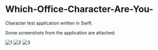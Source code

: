 # Which-Office-Character-Are-You-
Character test application written in Swift.


Some screenshots from the application are attached.

![1](https://user-images.githubusercontent.com/67782476/184995669-c3bc163c-da65-4eee-8611-63b8321957eb.png)
![2](https://user-images.githubusercontent.com/67782476/184995677-eda1709d-a84c-464c-9ad7-bdc8eff50318.png)
![3](https://user-images.githubusercontent.com/67782476/184995679-44a90777-27e5-448e-8acb-ddd805693b0c.png)
